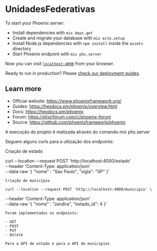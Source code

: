 # UnidadesFederativas

To start your Phoenix server:

  * Install dependencies with `mix deps.get`
  * Create and migrate your database with `mix ecto.setup`
  * Install Node.js dependencies with `npm install` inside the `assets` directory
  * Start Phoenix endpoint with `mix phx.server`

Now you can visit [`localhost:4000`](http://localhost:4000) from your browser.

Ready to run in production? Please [check our deployment guides](https://hexdocs.pm/phoenix/deployment.html).

## Learn more

  * Official website: https://www.phoenixframework.org/
  * Guides: https://hexdocs.pm/phoenix/overview.html
  * Docs: https://hexdocs.pm/phoenix
  * Forum: https://elixirforum.com/c/phoenix-forum
  * Source: https://github.com/phoenixframework/phoenix
  
  
  A execução do projeto é realizada através do comando mix phx.server
  
  Seguem alguns curls para a utlização dos endpoints:
  
  Criação de estado 
  
  curl --location --request POST 'http://localhost:4000/estado' \
--header 'Content-Type: application/json' \
--data-raw '{
    "nome" : "Sao Paulo",
    "sigla": "SP"
}'

	Criação de município
	
	curl --location --request POST 'http://localhost:4000/municipio' \
--header 'Content-Type: application/json' \
--data-raw '{
    "nome" : "Jandira",
    "estado_id": 4
}'

	Foram implementados os endpoints:
	
	- GET
	- POST
	- PUT
	- Delete
	
	Para a API de estado e para a API de municípios
